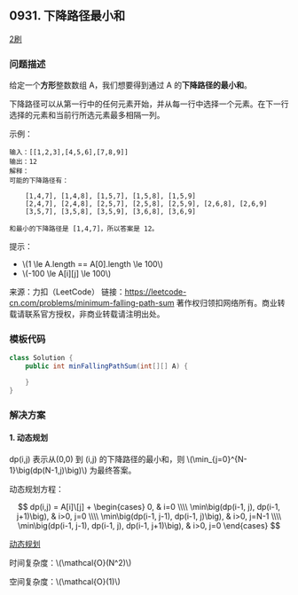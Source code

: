 ## 0931. 下降路径最小和

<script src="https://cdn.bootcss.com/mathjax/2.7.7/MathJax.js?config=TeX-AMS-MML_HTMLorMML"></script>

[2刷](qu0931/solu/Solution.java)

### 问题描述

给定一个**方形**整数数组 A，我们想要得到通过 A 的**下降路径的最小和**。

下降路径可以从第一行中的任何元素开始，并从每一行中选择一个元素。在下一行选择的元素和当前行所选元素最多相隔一列。

 

示例：

```
输入：[[1,2,3],[4,5,6],[7,8,9]]
输出：12
解释：
可能的下降路径有：

    [1,4,7], [1,4,8], [1,5,7], [1,5,8], [1,5,9]
    [2,4,7], [2,4,8], [2,5,7], [2,5,8], [2,5,9], [2,6,8], [2,6,9]
    [3,5,7], [3,5,8], [3,5,9], [3,6,8], [3,6,9]

和最小的下降路径是 [1,4,7]，所以答案是 12。
```
 

提示：

* \\(1 \le A.length == A[0].length \le 100\\)
* \\(-100 \le A[i]\[j] \le 100\\)

来源：力扣（LeetCode）
链接：https://leetcode-cn.com/problems/minimum-falling-path-sum
著作权归领扣网络所有。商业转载请联系官方授权，非商业转载请注明出处。

### 模板代码

``` java
class Solution {
    public int minFallingPathSum(int[][] A) {

    }
}
```

### 解决方案

#### 1. 动态规划

dp(i,j) 表示从(0,0) 到 (i,j) 的下降路径的最小和，则 \\(\min_{j=0}^{N-1}\big(dp(N-1,j)\big)\\) 为最终答案。

动态规划方程：

$$
dp(i,j) = A[i]\[j] + 
\begin{cases}
0,  & i=0 \\\\
\min\big(dp(i-1, j), dp(i-1, j+1)\big), & i>0, j=0 \\\\
\min\big(dp(i-1, j-1), dp(i-1, j)\big), & i>0, j=N-1 \\\\
\min\big(dp(i-1, j-1), dp(i-1, j), dp(i-1, j+1)\big), & i>0, j=0
\end{cases}
$$

[动态规划](qu0931/solu1/Solution.java)

时间复杂度：\\(\mathcal{O}(N^2)\\)

空间复杂度：\\(\mathcal{O}(1)\\)
